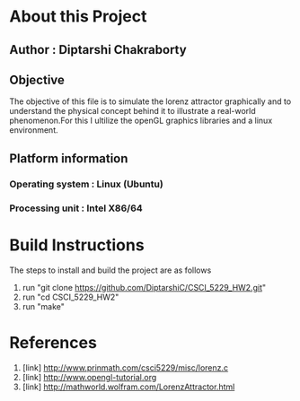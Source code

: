 # About this Project

## Author : Diptarshi Chakraborty

## Objective
 
The objective of this file is to simulate the lorenz attractor graphically and to understand the
physical concept behind it to illustrate a real-world phenomenon.For this I ultilize the openGL
graphics libraries and a linux environment.

## Platform information

### Operating system : Linux (Ubuntu)
### Processing unit  : Intel X86/64

# Build Instructions

The steps to install and build the project are as follows

1. run "git clone https://github.com/DiptarshiC/CSCI_5229_HW2.git"
2. run "cd CSCI_5229_HW2"
3. run "make"

# References

1. [link] http://www.prinmath.com/csci5229/misc/lorenz.c
2. [link] http://www.opengl-tutorial.org
3. [link] http://mathworld.wolfram.com/LorenzAttractor.html


